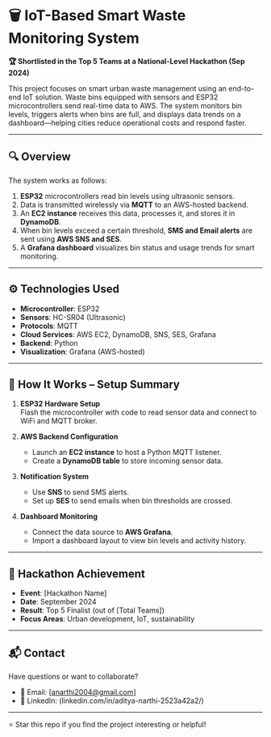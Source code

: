 # 🗑️ IoT-Based Smart Waste Monitoring System

**🏆 Shortlisted in the Top 5 Teams at a National-Level Hackathon (Sep 2024)**

This project focuses on smart urban waste management using an end-to-end IoT solution. Waste bins equipped with sensors and ESP32 microcontrollers send real-time data to AWS. The system monitors bin levels, triggers alerts when bins are full, and displays data trends on a dashboard—helping cities reduce operational costs and respond faster.

---

## 🔍 Overview

The system works as follows:

1. **ESP32** microcontrollers read bin levels using ultrasonic sensors.
2. Data is transmitted wirelessly via **MQTT** to an AWS-hosted backend.
3. An **EC2 instance** receives this data, processes it, and stores it in **DynamoDB**.
4. When bin levels exceed a certain threshold, **SMS and Email alerts** are sent using **AWS SNS and SES**.
5. A **Grafana dashboard** visualizes bin status and usage trends for smart monitoring.

---

## ⚙️ Technologies Used

- **Microcontroller**: ESP32
- **Sensors**: HC-SR04 (Ultrasonic)
- **Protocols**: MQTT
- **Cloud Services**: AWS EC2, DynamoDB, SNS, SES, Grafana
- **Backend**: Python
- **Visualization**: Grafana (AWS-hosted)

---



## 🚀 How It Works – Setup Summary

1. **ESP32 Hardware Setup**  
   Flash the microcontroller with code to read sensor data and connect to WiFi and MQTT broker.

2. **AWS Backend Configuration**  
   - Launch an **EC2 instance** to host a Python MQTT listener.
   - Create a **DynamoDB table** to store incoming sensor data.

3. **Notification System**  
   - Use **SNS** to send SMS alerts.
   - Set up **SES** to send emails when bin thresholds are crossed.

4. **Dashboard Monitoring**  
   - Connect the data source to **AWS Grafana**.
   - Import a dashboard layout to view bin levels and activity history.

---

## 🏁 Hackathon Achievement

- **Event**: [Hackathon Name]
- **Date**: September 2024
- **Result**: Top 5 Finalist (out of [Total Teams])
- **Focus Areas**: Urban development, IoT, sustainability

---




## 📬 Contact

Have questions or want to collaborate?

- 📧 Email: [anarthi2004@gmail.com]
- 🔗 LinkedIn: (linkedin.com/in/aditya-narthi-2523a42a2/)

---

⭐ Star this repo if you find the project interesting or helpful!
